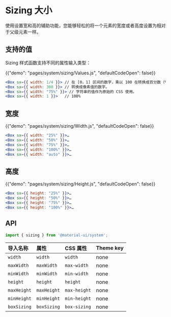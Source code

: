 # Sizing 大小

<p class="description">使用设置宽和高的辅助功能，您能够轻松的将一个元素的宽度或者高度设置为相对于父级元素一样。</p>

## 支持的值

Sizing 样式函数支持不同的属性输入类型：

{{"demo": "pages/system/sizing/Values.js", "defaultCodeOpen": false}}

```jsx
<Box sx={{ width: 1/4 }}> // 在 [0，1] 区间的数字，乘以 100 在转换成百分数（%）。
<Box sx={{ width: 300 }}> // 转换成像素值的数字。
<Box sx={{ width: "75%" }}> // 字符串的值作为原始的 CSS 使用。
<Box sx={{ width: 1 }}>   // 100%
```

## 宽度

{{"demo": "pages/system/sizing/Width.js", "defaultCodeOpen": false}}

```jsx
<Box sx={{ width: "25%" }}>…
<Box sx={{ width: "50%" }}>…
<Box sx={{ width: "75%" }}>…
<Box sx={{ width: "100%" }}>…
<Box sx={{ width: "auto" }}>…
```

## 高度

{{"demo": "pages/system/sizing/Height.js", "defaultCodeOpen": false}}

```jsx
<Box sx={{ height: "25%" }}>…
<Box sx={{ height: "50%" }}>…
<Box sx={{ height: "75%" }}>…
<Box sx={{ height: "100%" }}>…
```

## API

```js
import { sizing } from '@material-ui/system';
```

| 导入名称        | 属性          | CSS 属性       | Theme key |
|:----------- |:----------- |:------------ |:--------- |
| `width`     | `width`     | `width`      | none      |
| `maxWidth`  | `maxWidth`  | `max-width`  | none      |
| `minWidth`  | `minWidth`  | `min-width`  | none      |
| `height`    | `height`    | `height`     | none      |
| `maxHeight` | `maxHeight` | `max-height` | none      |
| `minHeight` | `minHeight` | `min-height` | none      |
| `boxSizing` | `boxSizing` | `box-sizing` | none      |
